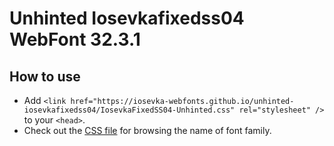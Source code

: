 # Unhinted Iosevkafixedss04 WebFont 32.3.1

## How to use

- Add `<link href="https://iosevka-webfonts.github.io/unhinted-iosevkafixedss04/IosevkaFixedSS04-Unhinted.css" rel="stylesheet" />` to your `<head>`.
- Check out the [CSS file](./IosevkaFixedSS04-Unhinted.css) for browsing the name of font family.
